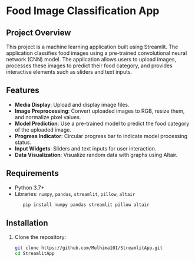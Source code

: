 # Food Image Classification App

## Project Overview
This project is a machine learning application built using Streamlit. The application classifies food images using a pre-trained convolutional neural network (CNN) model. The application allows users to upload images, processes these images to predict their food category, and provides interactive elements such as sliders and text inputs.

## Features
- **Media Display**: Upload and display image files.
- **Image Preprocessing**: Convert uploaded images to RGB, resize them, and normalize pixel values.
- **Model Prediction**: Use a pre-trained model to predict the food category of the uploaded image.
- **Progress Indicator**: Circular progress bar to indicate model processing status.
- **Input Widgets**: Sliders and text inputs for user interaction.
- **Data Visualization**: Visualize random data with graphs using Altair.

## Requirements
- Python 3.7+
- Libraries: `numpy`, `pandas`, `streamlit`, `pillow`, `altair`
   ```bash
      pip install numpy pandas streamlit pillow altair
   ```

## Installation
1. Clone the repository:
   ```bash
   git clone https://github.com/Mulhima101/StreamlitApp.git
   cd StreamlitApp
   ```
